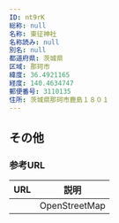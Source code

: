 ```yaml
---
ID: nt9rK
総称: null
名称: 東征神社
名称読み: null
別名: null
都道府県: 茨城県
区域: 那珂市
緯度: 36.4921165
経度: 140.4634747
郵便番号: 3110135
住所: 茨城県那珂市鹿島１８０１
---
```


## その他

### 参考URL

| URL | 説明          |
| --- | ------------- |
|     | OpenStreetMap |
